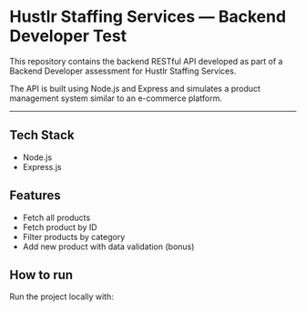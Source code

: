 # Hustlr Staffing Services — Backend Developer Test

This repository contains the backend RESTful API developed as part of a Backend Developer assessment for Hustlr Staffing Services.

The API is built using Node.js and Express and simulates a product management system similar to an e-commerce platform.

---

## Tech Stack
- Node.js
- Express.js

## Features
- Fetch all products
- Fetch product by ID
- Filter products by category
- Add new product with data validation (bonus)

## How to run
Run the project locally with:
